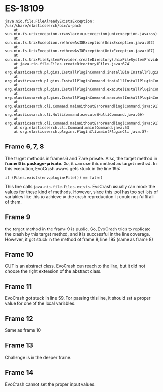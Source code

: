 # ES-18109
```
java.nio.file.FileAlreadyExistsException: /usr/share/elasticsearch/bin/x-pack
    at sun.nio.fs.UnixException.translateToIOException(UnixException.java:88)
    at sun.nio.fs.UnixException.rethrowAsIOException(UnixException.java:102)
    at sun.nio.fs.UnixException.rethrowAsIOException(UnixException.java:107)
    at sun.nio.fs.UnixFileSystemProvider.createDirectory(UnixFileSystemProvider.java:384)
    at java.nio.file.Files.createDirectory(Files.java:674)
    at org.elasticsearch.plugins.InstallPluginCommand.installBin(InstallPluginCommand.java:456)
    at org.elasticsearch.plugins.InstallPluginCommand.install(InstallPluginCommand.java:419)
    at org.elasticsearch.plugins.InstallPluginCommand.execute(InstallPluginCommand.java:202)
    at org.elasticsearch.plugins.InstallPluginCommand.execute(InstallPluginCommand.java:188)
    at org.elasticsearch.cli.Command.mainWithoutErrorHandling(Command.java:91)
    at org.elasticsearch.cli.MultiCommand.execute(MultiCommand.java:69)
    at org.elasticsearch.cli.Command.mainWithoutErrorHandling(Command.java:91)
    at org.elasticsearch.cli.Command.main(Command.java:53)
    at org.elasticsearch.plugins.PluginCli.main(PluginCli.java:57)
```

## Frame 6, 7, 8
The target methods in frames 6 and 7 are private. Also, the target method in **frame 8 is package-private**. So, it can use this method as target method. In this execution, EvoCrash aways gets stuck in the line 195:
```
if (Files.exists(env.pluginsFile()) == false)
```
This line calls `java.nio.file.Files.exists`. EvoCrash usually can mock the values for these kind of methods. However, since this tool has too set lots of variables like this to achieve to the crash reproduction, it could not fulfil all of them.
## Frame 9
the target method in the frame 9 is public. So, EvoCrash tries to replicate the crash by this target method, and it is successful in the line coverage. However, it got stuck in the method of frame 8, line 195 (same as frame 8)

## Frame 10
CUT is an abstract class. EvoCrash can reach to the line, but it did not choose the right extension of the abstract class.

## Frame 11
EvoCrash got stuck in line 59. For passing this line, it should set a proper value for one of the local variables.

## Frame 12
Same as frame 10

## Frame 13
Challenge is in the deeper frame.

## Frame 14
EvoCrash cannot set the proper input values.

